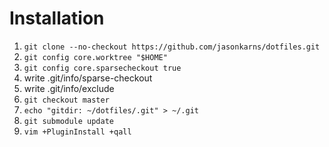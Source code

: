 Installation
============

1. `git clone --no-checkout https://github.com/jasonkarns/dotfiles.git`
2. `git config core.worktree "$HOME"`
3. `git config core.sparsecheckout true`
4. write .git/info/sparse-checkout
5. write .git/info/exclude
6. `git checkout master`
7. `echo "gitdir: ~/dotfiles/.git" > ~/.git`
8. `git submodule update`
9. `vim +PluginInstall +qall`
